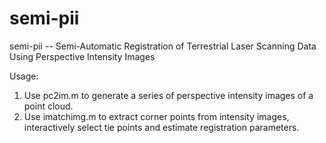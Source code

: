 # semi-pii
semi-pii -- Semi-Automatic Registration of Terrestrial Laser Scanning Data Using Perspective Intensity Images

Usage:
1. Use pc2im.m to generate a series of perspective intensity images of a point cloud.
2. Use imatchimg.m to extract corner points from intensity images, interactively select tie points and estimate registration parameters.
